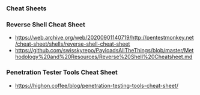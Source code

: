 ### Cheat Sheets

### Reverse Shell Cheat Sheet
* https://web.archive.org/web/20200901140719/http://pentestmonkey.net/cheat-sheet/shells/reverse-shell-cheat-sheet
* https://github.com/swisskyrepo/PayloadsAllTheThings/blob/master/Methodology%20and%20Resources/Reverse%20Shell%20Cheatsheet.md

### Penetration Tester Tools Cheat Sheet
* https://highon.coffee/blog/penetration-testing-tools-cheat-sheet/
